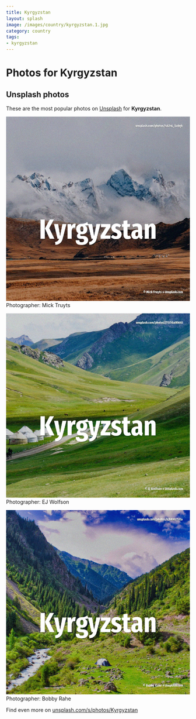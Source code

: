 ```yaml
---
title: Kyrgyzstan
layout: splash
image: /images/country/kyrgyzstan.1.jpg
category: country
tags:
- kyrgyzstan
---
```

# Photos for Kyrgyzstan
 
## Unsplash photos
These are the most popular photos on [Unsplash](https://unsplash.com) for **Kyrgyzstan**.
 
![Kyrgyzstan](/images/country/kyrgyzstan.1.jpg)
Photographer:  Mick Truyts
 
![Kyrgyzstan](/images/country/kyrgyzstan.2.jpg)
Photographer:  EJ Wolfson
 
![Kyrgyzstan](/images/country/kyrgyzstan.3.jpg)
Photographer:  Bobby Rahe
 
Find even more on [unsplash.com/s/photos/Kyrgyzstan](https://unsplash.com/s/photos/Kyrgyzstan)
 
